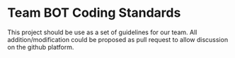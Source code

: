 Team BOT Coding Standards
=========================

This project should be use as a set of guidelines for our team. All addition/modification could be proposed as
 pull request to allow discussion on the github platform.
